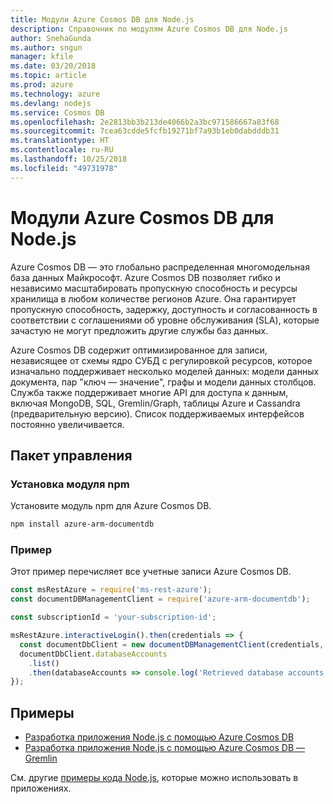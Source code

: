 ```yaml
---
title: Модули Azure Cosmos DB для Node.js
description: Справочник по модулям Azure Cosmos DB для Node.js
author: SnehaGunda
ms.author: sngun
manager: kfile
ms.date: 03/20/2018
ms.topic: article
ms.prod: azure
ms.technology: azure
ms.devlang: nodejs
ms.service: Cosmos DB
ms.openlocfilehash: 2e2813bb3b213de4066b2a3bc971586667a83f68
ms.sourcegitcommit: 7cea63cdde5fcfb19271bf7a93b1eb0dabdddb31
ms.translationtype: HT
ms.contentlocale: ru-RU
ms.lasthandoff: 10/25/2018
ms.locfileid: "49731978"
---
```

# <a name="azure-cosmos-db-modules-for-nodejs"></a>Модули Azure Cosmos DB для Node.js

Azure Cosmos DB — это глобально распределенная многомодельная база данных Майкрософт. Azure Cosmos DB позволяет гибко и независимо масштабировать пропускную способность и ресурсы хранилища в любом количестве регионов Azure. Она гарантирует пропускную способность, задержку, доступность и согласованность в соответствии с соглашениями об уровне обслуживания (SLA), которые зачастую не могут предложить другие службы баз данных.

Azure Cosmos DB содержит оптимизированное для записи, независящее от схемы ядро СУБД с регулировкой ресурсов, которое изначально поддерживает несколько моделей данных: модели данных документа, пар "ключ — значение", графы и модели данных столбцов. Служба также поддерживает многие API для доступа к данным, включая MongoDB, SQL, Gremlin/Graph, таблицы Azure и Cassandra (предварительную версию). Список поддерживаемых интерфейсов постоянно увеличивается.

## <a name="management-package"></a>Пакет управления

### <a name="install-the-npm-module"></a>Установка модуля npm 

Установите модуль npm для Azure Cosmos DB.

```bash
npm install azure-arm-documentdb
```

### <a name="example"></a>Пример

Этот пример перечисляет все учетные записи Azure Cosmos DB.

```javascript
const msRestAzure = require('ms-rest-azure');
const documentDBManagementClient = require('azure-arm-documentdb');

const subscriptionId = 'your-subscription-id';

msRestAzure.interactiveLogin().then(credentials => {
  const documentDbClient = new documentDBManagementClient(credentials, subscriptionId);
  documentDbClient.databaseAccounts
    .list()
    .then(databaseAccounts => console.log('Retrieved database accounts: ', databaseAccounts));
});
```

## <a name="samples"></a>Примеры

* [Разработка приложения Node.js с помощью Azure Cosmos DB](https://azure.microsoft.com/resources/samples/azure-cosmos-db-documentdb-nodejs-getting-started/)
* [Разработка приложения Node.js с помощью Azure Cosmos DB — Gremlin](https://azure.microsoft.com/resources/samples/azure-cosmos-db-graph-nodejs-getting-started/)

См. другие [примеры кода Node.js](https://azure.microsoft.com/resources/samples/?platform=nodejs), которые можно использовать в приложениях.
